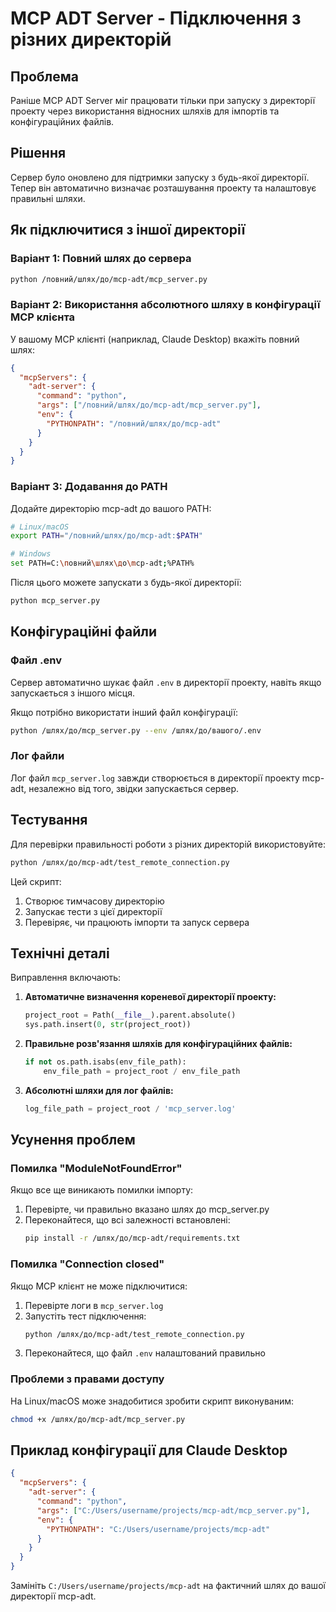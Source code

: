 # MCP ADT Server - Підключення з різних директорій

## Проблема
Раніше MCP ADT Server міг працювати тільки при запуску з директорії проекту через використання відносних шляхів для імпортів та конфігураційних файлів.

## Рішення
Сервер було оновлено для підтримки запуску з будь-якої директорії. Тепер він автоматично визначає розташування проекту та налаштовує правильні шляхи.

## Як підключитися з іншої директорії

### Варіант 1: Повний шлях до сервера
```bash
python /повний/шлях/до/mcp-adt/mcp_server.py
```

### Варіант 2: Використання абсолютного шляху в конфігурації MCP клієнта
У вашому MCP клієнті (наприклад, Claude Desktop) вкажіть повний шлях:

```json
{
  "mcpServers": {
    "adt-server": {
      "command": "python",
      "args": ["/повний/шлях/до/mcp-adt/mcp_server.py"],
      "env": {
        "PYTHONPATH": "/повний/шлях/до/mcp-adt"
      }
    }
  }
}
```

### Варіант 3: Додавання до PATH
Додайте директорію mcp-adt до вашого PATH:

```bash
# Linux/macOS
export PATH="/повний/шлях/до/mcp-adt:$PATH"

# Windows
set PATH=C:\повний\шлях\до\mcp-adt;%PATH%
```

Після цього можете запускати з будь-якої директорії:
```bash
python mcp_server.py
```

## Конфігураційні файли

### Файл .env
Сервер автоматично шукає файл `.env` в директорії проекту, навіть якщо запускається з іншого місця.

Якщо потрібно використати інший файл конфігурації:
```bash
python /шлях/до/mcp_server.py --env /шлях/до/вашого/.env
```

### Лог файли
Лог файл `mcp_server.log` завжди створюється в директорії проекту mcp-adt, незалежно від того, звідки запускається сервер.

## Тестування

Для перевірки правильності роботи з різних директорій використовуйте:

```bash
python /шлях/до/mcp-adt/test_remote_connection.py
```

Цей скрипт:
1. Створює тимчасову директорію
2. Запускає тести з цієї директорії
3. Перевіряє, чи працюють імпорти та запуск сервера

## Технічні деталі

Виправлення включають:

1. **Автоматичне визначення кореневої директорії проекту:**
   ```python
   project_root = Path(__file__).parent.absolute()
   sys.path.insert(0, str(project_root))
   ```

2. **Правильне розв'язання шляхів для конфігураційних файлів:**
   ```python
   if not os.path.isabs(env_file_path):
       env_file_path = project_root / env_file_path
   ```

3. **Абсолютні шляхи для лог файлів:**
   ```python
   log_file_path = project_root / 'mcp_server.log'
   ```

## Усунення проблем

### Помилка "ModuleNotFoundError"
Якщо все ще виникають помилки імпорту:

1. Перевірте, чи правильно вказано шлях до mcp_server.py
2. Переконайтеся, що всі залежності встановлені:
   ```bash
   pip install -r /шлях/до/mcp-adt/requirements.txt
   ```

### Помилка "Connection closed"
Якщо MCP клієнт не може підключитися:

1. Перевірте логи в `mcp_server.log`
2. Запустіть тест підключення:
   ```bash
   python /шлях/до/mcp-adt/test_remote_connection.py
   ```
3. Переконайтеся, що файл `.env` налаштований правильно

### Проблеми з правами доступу
На Linux/macOS може знадобитися зробити скрипт виконуваним:
```bash
chmod +x /шлях/до/mcp-adt/mcp_server.py
```

## Приклад конфігурації для Claude Desktop

```json
{
  "mcpServers": {
    "adt-server": {
      "command": "python",
      "args": ["C:/Users/username/projects/mcp-adt/mcp_server.py"],
      "env": {
        "PYTHONPATH": "C:/Users/username/projects/mcp-adt"
      }
    }
  }
}
```

Замініть `C:/Users/username/projects/mcp-adt` на фактичний шлях до вашої директорії mcp-adt.
